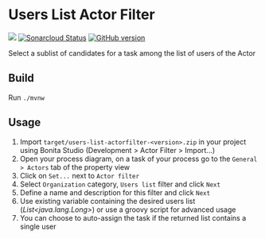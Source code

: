 # Users List Actor Filter

![](https://github.com/Bonitasoft-Community/users-list-actorfilter/workflows/Build/badge.svg)
[![Sonarcloud Status](https://sonarcloud.io/api/project_badges/measure?project=Bonitasoft-Community_users-list-actorfilter&metric=alert_status)](https://sonarcloud.io/dashboard?id=Bonitasoft-Community_users-list-actorfilter)
[![GitHub version](https://badge.fury.io/gh/Bonitasoft-Community%2Fusers-list-actorfilter.svg)](https://badge.fury.io/gh/Bonitasoft-Community%2Fusers-list-actorfilter)

Select a sublist of candidates for a task among the list of users of the Actor

## Build

Run `./mvnw`

## Usage

1. Import `target/users-list-actorfilter-<version>.zip` in your project using Bonita Studio (Development > Actor Filter > Import...)
1. Open your process diagram, on a task of your process go to the `General > Actors` tab of the property view
1. Click on `Set...` next to `Actor filter`
1. Select `Organization` category, `Users list` filter and click `Next`
1. Define a name and description for this filter and click `Next`
1. Use existing variable containing the desired users list (_List<java.lang.Long>_) or use a groovy script for advanced usage
1. You can choose to auto-assign the task if the returned list contains a single user
